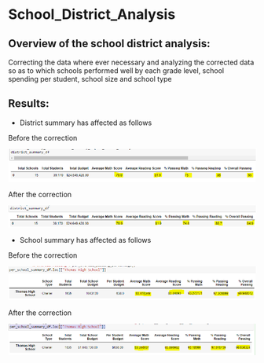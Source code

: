 # School_District_Analysis
## Overview of the school district analysis: 

Correcting the data where ever necessary and analyzing the corrected data so as to which schools performed well by each grade level, school spending per student, school size and school type

## Results:

 - District summary has affected as follows

Before the correction

![do](https://github.com/maddalisushmitha/School_District_Analysis/blob/main/images%20for%20readme/District_summary_old.png)

After the correction

![dn](https://github.com/maddalisushmitha/School_District_Analysis/blob/main/images%20for%20readme/District_summary_new.png)

 - School summary has affected as follows

Before the correction

![so](https://github.com/maddalisushmitha/School_District_Analysis/blob/main/images%20for%20readme/school_summary_old.png)

After the correction

![sn](https://github.com/maddalisushmitha/School_District_Analysis/blob/main/images%20for%20readme/school_summary_new.png)
